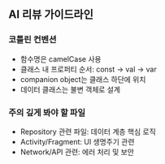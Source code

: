 ## AI 리뷰 가이드라인

### 코틀린 컨벤션
- 함수명은 camelCase 사용
- 클래스 내 프로퍼티 순서: const -> val -> var
- companion object는 클래스 하단에 위치
- 데이터 클래스는 불변 객체로 설계

### 주의 깊게 봐야 할 파일
- Repository 관련 파일: 데이터 계층 핵심 로직
- Activity/Fragment: UI 생명주기 관련
- Network/API 관련: 에러 처리 및 보안